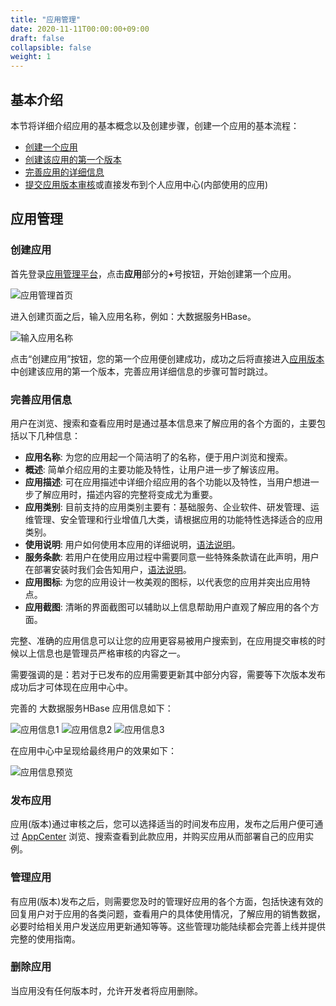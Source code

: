 ```yaml
---
title: "应用管理"
date: 2020-11-11T00:00:00+09:00
draft: false
collapsible: false
weight: 1
---
```


## 基本介绍
本节将详细介绍应用的基本概念以及创建步骤，创建一个应用的基本流程：

- [创建一个应用](#创建应用)
- [创建该应用的第一个版本](/appcenter/dev-platform/cluster-developer-guide/app-version/management/#创建应用版本)
- [完善应用的详细信息](#完善应用信息)
- [提交应用版本审核](/appcenter/dev-platform/cluster-developer-guide/app-version/management/#提交应用版本)或直接发布到个人应用中心(内部使用的应用)

## 应用管理

### 创建应用
首先登录[应用管理平台](http://appcenter.yiqiyun.net.cn/developer)，点击**应用**部分的<b>+</b>号按钮，开始创建第一个应用。

![应用管理首页](/appcenter/dev-platform/cluster-images/home.png)

进入创建页面之后，输入应用名称，例如：大数据服务HBase。

![输入应用名称](/appcenter/dev-platform/cluster-images/create_app.png)

点击“创建应用”按钮，您的第一个应用便创建成功，成功之后将直接进入[应用版本](/appcenter/dev-platform/cluster-developer-guide/app-version/management/#创建应用版本)
中创建该应用的第一个版本，完善应用详细信息的步骤可暂时跳过。

### 完善应用信息

用户在浏览、搜索和查看应用时是通过基本信息来了解应用的各个方面的，主要包括以下几种信息：

- **应用名称**: 为您的应用起一个简洁明了的名称，便于用户浏览和搜索。
- **概述**: 简单介绍应用的主要功能及特性，让用户进一步了解该应用。
- **应用描述**: 可在应用描述中详细介绍应用的各个功能以及特性，当用户想进一步了解应用时，描述内容的完整将变成尤为重要。
- **应用类别**: 目前支持的应用类别主要有：基础服务、企业软件、研发管理、运维管理、安全管理和行业增值几大类，请根据应用的功能特性选择适合的应用类别。
- **使用说明**: 用户如何使用本应用的详细说明，[语法说明](/appcenter/dev-platform/faq/cluster-faqs/#32-使用说明和服务条款的-markdown-语法说明)。
- **服务条款**: 若用户在使用应用过程中需要同意一些特殊条款请在此声明，用户在部署安装时我们会告知用户，[语法说明](/appcenter/dev-platform/faq/cluster-faqs/#32-使用说明和服务条款的-markdown-语法说明)。
- **应用图标**: 为您的应用设计一枚美观的图标，以代表您的应用并突出应用特点。
- **应用截图**: 清晰的界面截图可以辅助以上信息帮助用户直观了解应用的各个方面。

完整、准确的应用信息可以让您的应用更容易被用户搜索到，在应用提交审核的时候以上信息也是管理员严格审核的内容之一。

需要强调的是：若对于已发布的应用需要更新其中部分内容，需要等下次版本发布成功后才可体现在应用中心中。

完善的 大数据服务HBase 应用信息如下：

![应用信息1](/appcenter/dev-platform/cluster-images/app_info1.png)
![应用信息2](/appcenter/dev-platform/cluster-images/app_info2.png)
![应用信息3](/appcenter/dev-platform/cluster-images/app_info3.png)

在应用中心中呈现给最终用户的效果如下：

![应用信息预览](/appcenter/dev-platform/cluster-images/app_preview.png)

### 发布应用

应用(版本)通过审核之后，您可以选择适当的时间发布应用，发布之后用户便可通过 [AppCenter](http://appcenter.yiqiyun.net.cn/) 浏览、搜索查看到此款应用，并购买应用从而部署自己的应用实例。

### 管理应用

有应用(版本)发布之后，则需要您及时的管理好应用的各个方面，包括快速有效的回复用户对于应用的各类问题，查看用户的具体使用情况，了解应用的销售数据，必要时给相关用户发送应用更新通知等等。这些管理功能陆续都会完善上线并提供完整的使用指南。

### 删除应用

当应用没有任何版本时，允许开发者将应用删除。